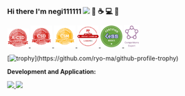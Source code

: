 ### Hi there I'm negi111111 <img src="https://raw.githubusercontent.com/MartinHeinz/MartinHeinz/master/wave.gif" width="25px"> :robot: :coffee: :computer: :tada:

<p align="left">
  <a href="https://bcert.me/bc/html/show-badge.html?b=iqcjkpsv">
    <img src="./assets/seal-advcsd.png" width="10%">
  </a>
  <a href="https://bcert.me/bc/html/show-badge.html?b=ierxsnxt">
    <img src="./assets/seal-csd.png" width="10%">
  </a>
  <a href="https://bcert.me/bc/html/show-badge.html?b=grsytzds">
    <img src="./assets/seal-csm.png" width="10%">
  </a>
  <a href="https://s3.amazonaws.com/scruminc-certs/RPO-4379492">
    <img src="./assets/BadgeRPO1633363070177.png" width="10%">
  </a>
  <a href="https://negi111111.github.io/pub/scrum/CLB.pdf">
    <img src="./assets/certified-less-basics.png" width="10%">
  </a>  
  <a href="https://www.kaggle.com/kerukun">
    <img src="./assets/expert@192.png" width="7%">
  </a>

</p>

[![trophy](https://github-profile-trophy.vercel.app/?username=negi111111&theme=dracula&rank=-C,-B,-?)](https://github.com/ryo-ma/github-profile-trophy)

**Development and Application:**

<p align="left">
<a href="https://negi111111.github.io/DeepFoodCamHP/">
  <img src="https://github-readme-stats.anuraghazra1.vercel.app/api/pin/?username=negi111111&repo=DeepFoodCamHP&theme=dracula" width="46%"/>
</a>
<a href="https://negi111111.github.io/FoodChangeLensProjectHP/">
  <img src="https://github-readme-stats.anuraghazra1.vercel.app/api/pin/?username=negi111111&repo=FoodChangeLensProjectHP&theme=dracula" width="40%" />
</a>
</p>
